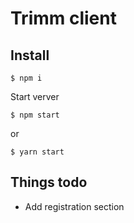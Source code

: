 # Trimm client

## Install

```
$ npm i
```

Start verver

```
$ npm start
```

or

```
$ yarn start
```

## Things todo
- Add registration section
